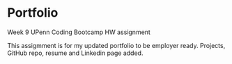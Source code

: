 # Portfolio

Week 9 UPenn Coding Bootcamp HW assignment 

This assigmment is for my updated portfolio to be employer ready. Projects, GitHub repo, resume and Linkedin page added. 

